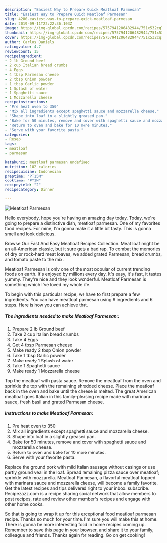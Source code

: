 ```yaml
---
description: "Easiest Way to Prepare Quick Meatloaf Parmesan"
title: "Easiest Way to Prepare Quick Meatloaf Parmesan"
slug: 4280-easiest-way-to-prepare-quick-meatloaf-parmesan
date: 2019-09-11T22:22:36.103Z
image: https://img-global.cpcdn.com/recipes/5757941206482944/751x532cq70/meatloaf-parmesan-recipe-main-photo.jpg
thumbnail: https://img-global.cpcdn.com/recipes/5757941206482944/751x532cq70/meatloaf-parmesan-recipe-main-photo.jpg
cover: https://img-global.cpcdn.com/recipes/5757941206482944/751x532cq70/meatloaf-parmesan-recipe-main-photo.jpg
author: Carlos Daniels
ratingvalue: 4.7
reviewcount: 15
recipeingredient:
- 2 lb Ground beef
- 2 cup Italian bread crumbs
- 4 Eggs
- 4 tbsp Parmesan cheese
- 2 tbsp Onion powder
- 1 tbsp Garlic powder
- 1 Splash of water
- 1 Spaghetti sauce
- 1 Mozzarella cheese
recipeinstructions:
- "Pre heat oven to 350"
- "Mix all ingredients except spaghetti sauce and mozzarella cheese."
- "Shape into loaf in a slightly greased pan."
- "Bake for 50 minutes, remove and cover with spaghetti sauce and mozzarella cheese."
- "Return to oven and bake for 10 more minutes."
- "Serve with your favorite pasta."
categories:
- Resep
tags:
- meatloaf
- parmesan

katakunci: meatloaf parmesan undefined
nutrition: 102 calories
recipecuisine: Indonesian
preptime: "PT15M"
cooktime: "PT1H"
recipeyield: "2"
recipecategory: Dinner

---
```



![Meatloaf Parmesan](https://img-global.cpcdn.com/recipes/5757941206482944/751x532cq70/meatloaf-parmesan-recipe-main-photo.jpg)

Hello everybody, hope you're having an amazing day today. Today, we're going to prepare a distinctive dish, meatloaf parmesan. One of my favorites food recipes. For mine, I'm gonna make it a little bit tasty. This is gonna smell and look delicious.

Browse Our Fast And Easy Meatloaf Recipes Collection. Meat loaf might be an all-American classic, but it sure gets a bad rap. To combat the memories of dry or rock-hard meat loaves, we added grated Parmesan, bread crumbs, and tomato paste to the mix.

Meatloaf Parmesan is only one of the most popular of current trending foods on earth. It's enjoyed by millions every day. It's easy, it's fast, it tastes yummy. They're nice and they look wonderful. Meatloaf Parmesan is something which I've loved my whole life.


To begin with this particular recipe, we have to first prepare a few ingredients. You can have meatloaf parmesan using 9 ingredients and 6 steps. Here is how you can achieve that.

##### The ingredients needed to make Meatloaf Parmesan::

1. Prepare 2 lb Ground beef
1. Take 2 cup Italian bread crumbs
1. Take 4 Eggs
1. Get 4 tbsp Parmesan cheese
1. Make ready 2 tbsp Onion powder
1. Take 1 tbsp Garlic powder
1. Make ready 1 Splash of water
1. Take 1 Spaghetti sauce
1. Make ready 1 Mozzarella cheese


Top the meatloaf with pasta sauce. Remove the meatloaf from the oven and sprinkle the top with the remaining shredded cheese. Place the meatloaf back in the oven and bake until the cheese is melted. The great American meatloaf goes Italian in this family-pleasing recipe made with marinara sauce, fresh basil and grated Parmesan cheese. 

##### Instructions to make Meatloaf Parmesan:

1. Pre heat oven to 350
1. Mix all ingredients except spaghetti sauce and mozzarella cheese.
1. Shape into loaf in a slightly greased pan.
1. Bake for 50 minutes, remove and cover with spaghetti sauce and mozzarella cheese.
1. Return to oven and bake for 10 more minutes.
1. Serve with your favorite pasta.


Replace the ground pork with mild Italian sausage without casings or use partly ground veal in the loaf. Spread remaining pizza sauce over meatloaf; sprinkle with mozzarella. Meatloaf Parmesan, a flavorful meatloaf topped with marinara sauce and mozzarella cheese, will become a family favorite. Get the latest recipes and tips delivered right to your inbox. subscribe. Recipezazz.com is a recipe sharing social network that allow members to post recipes, rate and review other member&#39;s recipes and engage with other home cooks. 

So that is going to wrap it up for this exceptional food meatloaf parmesan recipe. Thanks so much for your time. I'm sure you will make this at home. There is gonna be more interesting food in home recipes coming up. Remember to save this page in your browser, and share it to your family, colleague and friends. Thanks again for reading. Go on get cooking!
